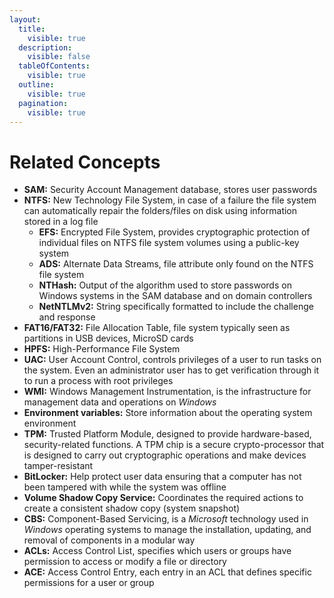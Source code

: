 ```yaml
---
layout:
  title:
    visible: true
  description:
    visible: false
  tableOfContents:
    visible: true
  outline:
    visible: true
  pagination:
    visible: true
---
```


# Related Concepts

* **SAM:** Security Account Management database, stores user passwords
* **NTFS:** New Technology File System, in case of a failure the file system can automatically repair the folders/files on disk using information stored in a log file
  * **EFS:** Encrypted File System, provides cryptographic protection of individual files on NTFS file system volumes using a public-key system
  * **ADS:** Alternate Data Streams, file attribute only found on the NTFS file system
  * **NTHash:** Output of the algorithm used to store passwords on Windows systems in the SAM database and on domain controllers
  * **NetNTLMv2:** String specifically formatted to include the challenge and response
* **FAT16/FAT32:** File Allocation Table, file system typically seen as partitions in USB devices, MicroSD cards
* **HPFS:** High-Performance File System
* **UAC:** User Account Control, controls privileges of a user to run tasks on the system. Even an administrator user has to get verification through it to run a process with root privileges
* &#x20;**WMI:** Windows Management Instrumentation, is the infrastructure for management data and operations on _Windows_
* **Environment variables:** Store information about the operating system environment
* **TPM:** Trusted Platform Module, designed to provide hardware-based, security-related functions. A TPM chip is a secure crypto-processor that is designed to carry out cryptographic operations and make devices tamper-resistant
* **BitLocker:** Help protect user data ensuring that a computer has not been tampered with while the system was offline
* **Volume Shadow Copy Service:** Coordinates the required actions to create a consistent shadow copy (system snapshot)
* **CBS:** Component-Based Servicing, is a _Microsoft_ technology used in _Windows_ operating systems to manage the installation, updating, and removal of components in a modular way
* **ACLs:** Access Control List, specifies which users or groups have permission to access or modify a file or directory
* **ACE:** Access Control Entry, each entry in an ACL that defines specific permissions for a user or group
